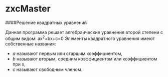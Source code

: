 # zxcMaster
####Решение квадратных уравнений 

Данная программа решает алгебраические уравнения второй степени с общим видом:
ax<sup>2</sup>+bx+c=0
Элементы квадратного уравнения имеют собственные названия:
+ *a* называют первым или старшим коэффициентом,
+ *b* называют вторым, средним коэффициентом или коэффициентом при x,
+ *c* называют свободным членом.
